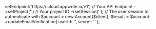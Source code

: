 <?php

use Appwrite\Client;
use Appwrite\Services\Account;

$client = (new Client())
    ->setEndpoint('https://<REGION>.cloud.appwrite.io/v1') // Your API Endpoint
    ->setProject('<YOUR_PROJECT_ID>') // Your project ID
    ->setSession(''); // The user session to authenticate with

$account = new Account($client);

$result = $account->updateEmailVerification(
    userId: '<USER_ID>',
    secret: '<SECRET>'
);